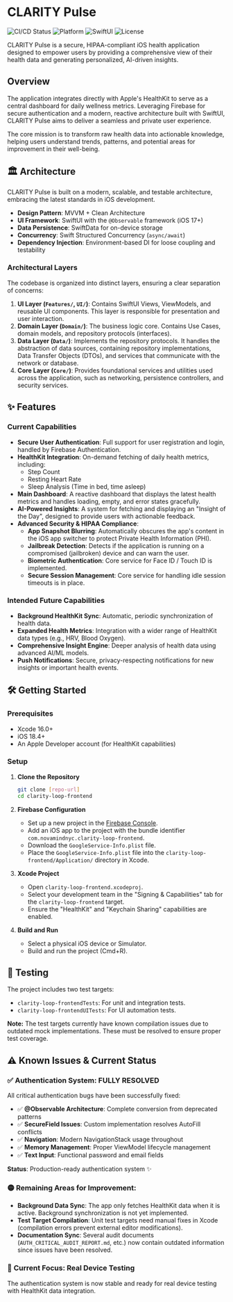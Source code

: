 # CLARITY Pulse

![CI/CD Status](https://img.shields.io/badge/CI/CD-Pending-yellow)
![Platform](https://img.shields.io/badge/Platform-iOS%2017%2B-blue)
![SwiftUI](https://img.shields.io/badge/SwiftUI-5.9-orange)
![License](https://img.shields.io/badge/License-MIT-green)

CLARITY Pulse is a secure, HIPAA-compliant iOS health application designed to empower users by providing a comprehensive view of their health data and generating personalized, AI-driven insights.

## Overview

The application integrates directly with Apple's HealthKit to serve as a central dashboard for daily wellness metrics. Leveraging Firebase for secure authentication and a modern, reactive architecture built with SwiftUI, CLARITY Pulse aims to deliver a seamless and private user experience.

The core mission is to transform raw health data into actionable knowledge, helping users understand trends, patterns, and potential areas for improvement in their well-being.

## 🏛️ Architecture

CLARITY Pulse is built on a modern, scalable, and testable architecture, embracing the latest standards in iOS development.

-   **Design Pattern**: MVVM + Clean Architecture
-   **UI Framework**: SwiftUI with the `@Observable` framework (iOS 17+)
-   **Data Persistence**: SwiftData for on-device storage
-   **Concurrency**: Swift Structured Concurrency (`async/await`)
-   **Dependency Injection**: Environment-based DI for loose coupling and testability

### Architectural Layers

The codebase is organized into distinct layers, ensuring a clear separation of concerns:

1.  **UI Layer (`Features/`, `UI/`)**: Contains SwiftUI Views, ViewModels, and reusable UI components. This layer is responsible for presentation and user interaction.
2.  **Domain Layer (`Domain/`)**: The business logic core. Contains Use Cases, domain models, and repository protocols (interfaces).
3.  **Data Layer (`Data/`)**: Implements the repository protocols. It handles the abstraction of data sources, containing repository implementations, Data Transfer Objects (DTOs), and services that communicate with the network or database.
4.  **Core Layer (`Core/`)**: Provides foundational services and utilities used across the application, such as networking, persistence controllers, and security services.

## ✨ Features

### Current Capabilities

-   **Secure User Authentication**: Full support for user registration and login, handled by Firebase Authentication.
-   **HealthKit Integration**: On-demand fetching of daily health metrics, including:
    -   Step Count
    -   Resting Heart Rate
    -   Sleep Analysis (Time in bed, time asleep)
-   **Main Dashboard**: A reactive dashboard that displays the latest health metrics and handles loading, empty, and error states gracefully.
-   **AI-Powered Insights**: A system for fetching and displaying an "Insight of the Day", designed to provide users with actionable feedback.
-   **Advanced Security & HIPAA Compliance**:
    -   **App Snapshot Blurring**: Automatically obscures the app's content in the iOS app switcher to protect Private Health Information (PHI).
    -   **Jailbreak Detection**: Detects if the application is running on a compromised (jailbroken) device and can warn the user.
    -   **Biometric Authentication**: Core service for Face ID / Touch ID is implemented.
    -   **Secure Session Management**: Core service for handling idle session timeouts is in place.

### Intended Future Capabilities

-   **Background HealthKit Sync**: Automatic, periodic synchronization of health data.
-   **Expanded Health Metrics**: Integration with a wider range of HealthKit data types (e.g., HRV, Blood Oxygen).
-   **Comprehensive Insight Engine**: Deeper analysis of health data using advanced AI/ML models.
-   **Push Notifications**: Secure, privacy-respecting notifications for new insights or important health events.

## 🛠️ Getting Started

### Prerequisites

-   Xcode 16.0+
-   iOS 18.4+
-   An Apple Developer account (for HealthKit capabilities)

### Setup

1.  **Clone the Repository**
    ```bash
    git clone [repo-url]
    cd clarity-loop-frontend
    ```

2.  **Firebase Configuration**
    -   Set up a new project in the [Firebase Console](https://console.firebase.google.com/).
    -   Add an iOS app to the project with the bundle identifier `com.novamindnyc.clarity-loop-frontend`.
    -   Download the `GoogleService-Info.plist` file.
    -   Place the `GoogleService-Info.plist` file into the `clarity-loop-frontend/Application/` directory in Xcode.

3.  **Xcode Project**
    -   Open `clarity-loop-frontend.xcodeproj`.
    -   Select your development team in the "Signing & Capabilities" tab for the `clarity-loop-frontend` target.
    -   Ensure the "HealthKit" and "Keychain Sharing" capabilities are enabled.

4.  **Build and Run**
    -   Select a physical iOS device or Simulator.
    -   Build and run the project (Cmd+R).

## 🧪 Testing

The project includes two test targets:
-   `clarity-loop-frontendTests`: For unit and integration tests.
-   `clarity-loop-frontendUITests`: For UI automation tests.

**Note:** The test targets currently have known compilation issues due to outdated mock implementations. These must be resolved to ensure proper test coverage.

## ⚠️ Known Issues & Current Status

### ✅ **Authentication System**: FULLY RESOLVED 
All critical authentication bugs have been successfully fixed:
- ✅ **@Observable Architecture**: Complete conversion from deprecated patterns
- ✅ **SecureField Issues**: Custom implementation resolves AutoFill conflicts
- ✅ **Navigation**: Modern NavigationStack usage throughout
- ✅ **Memory Management**: Proper ViewModel lifecycle management
- ✅ **Text Input**: Functional password and email fields

**Status**: Production-ready authentication system ✨

### 🟡 **Remaining Areas for Improvement**:
-   **Background Data Sync**: The app only fetches HealthKit data when it is active. Background synchronization is not yet implemented.
-   **Test Target Compilation**: Unit test targets need manual fixes in Xcode (compilation errors prevent external editor modifications).
-   **Documentation Sync**: Several audit documents (`AUTH_CRITICAL_AUDIT_REPORT.md`, etc.) now contain outdated information since issues have been resolved.

### 📱 **Current Focus**: Real Device Testing
The authentication system is now stable and ready for real device testing with HealthKit data integration. 